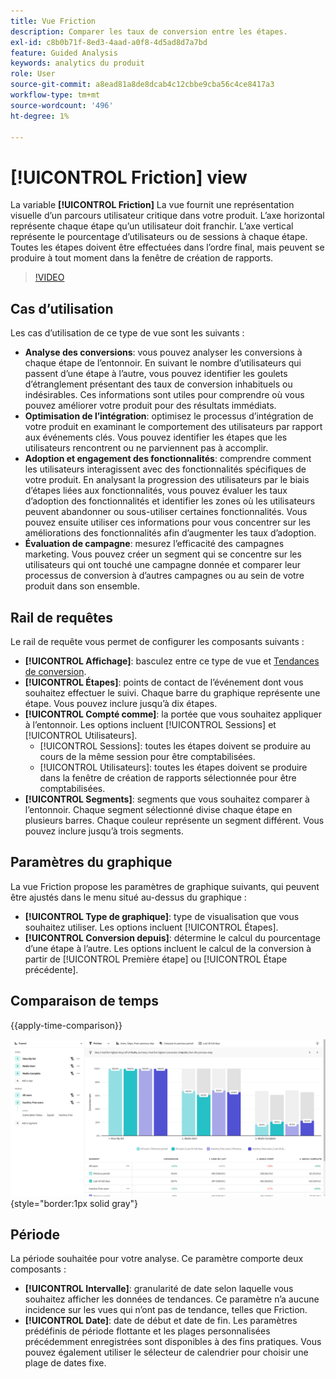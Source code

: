 ```yaml
---
title: Vue Friction
description: Comparer les taux de conversion entre les étapes.
exl-id: c8b0b71f-8ed3-4aad-a0f8-4d5ad8d7a7bd
feature: Guided Analysis
keywords: analytics du produit
role: User
source-git-commit: a8ead81a8de8dcab4c12cbbe9cba56c4ce8417a3
workflow-type: tm+mt
source-wordcount: '496'
ht-degree: 1%

---
```


# [!UICONTROL Friction] view

La variable **[!UICONTROL Friction]** La vue fournit une représentation visuelle d’un parcours utilisateur critique dans votre produit. L’axe horizontal représente chaque étape qu’un utilisateur doit franchir. L’axe vertical représente le pourcentage d’utilisateurs ou de sessions à chaque étape. Toutes les étapes doivent être effectuées dans l’ordre final, mais peuvent se produire à tout moment dans la fenêtre de création de rapports.

>[!VIDEO](https://video.tv.adobe.com/v/3421663/?learn=on)

## Cas d’utilisation

Les cas d’utilisation de ce type de vue sont les suivants :

* **Analyse des conversions**: vous pouvez analyser les conversions à chaque étape de l’entonnoir. En suivant le nombre d’utilisateurs qui passent d’une étape à l’autre, vous pouvez identifier les goulets d’étranglement présentant des taux de conversion inhabituels ou indésirables. Ces informations sont utiles pour comprendre où vous pouvez améliorer votre produit pour des résultats immédiats.
* **Optimisation de l’intégration**: optimisez le processus d’intégration de votre produit en examinant le comportement des utilisateurs par rapport aux événements clés. Vous pouvez identifier les étapes que les utilisateurs rencontrent ou ne parviennent pas à accomplir.
* **Adoption et engagement des fonctionnalités**: comprendre comment les utilisateurs interagissent avec des fonctionnalités spécifiques de votre produit. En analysant la progression des utilisateurs par le biais d’étapes liées aux fonctionnalités, vous pouvez évaluer les taux d’adoption des fonctionnalités et identifier les zones où les utilisateurs peuvent abandonner ou sous-utiliser certaines fonctionnalités. Vous pouvez ensuite utiliser ces informations pour vous concentrer sur les améliorations des fonctionnalités afin d’augmenter les taux d’adoption.
* **Évaluation de campagne**: mesurez l’efficacité des campagnes marketing. Vous pouvez créer un segment qui se concentre sur les utilisateurs qui ont touché une campagne donnée et comparer leur processus de conversion à d’autres campagnes ou au sein de votre produit dans son ensemble.

## Rail de requêtes

Le rail de requête vous permet de configurer les composants suivants :

* **[!UICONTROL Affichage]**: basculez entre ce type de vue et [Tendances de conversion](conversion-trends.md).
* **[!UICONTROL Étapes]**: points de contact de l’événement dont vous souhaitez effectuer le suivi. Chaque barre du graphique représente une étape. Vous pouvez inclure jusqu’à dix étapes.
* **[!UICONTROL Compté comme]**: la portée que vous souhaitez appliquer à l’entonnoir. Les options incluent [!UICONTROL Sessions] et [!UICONTROL Utilisateurs].
   * [!UICONTROL Sessions]: toutes les étapes doivent se produire au cours de la même session pour être comptabilisées.
   * [!UICONTROL Utilisateurs]: toutes les étapes doivent se produire dans la fenêtre de création de rapports sélectionnée pour être comptabilisées.
* **[!UICONTROL Segments]**: segments que vous souhaitez comparer à l’entonnoir. Chaque segment sélectionné divise chaque étape en plusieurs barres. Chaque couleur représente un segment différent. Vous pouvez inclure jusqu’à trois segments.

## Paramètres du graphique

La vue Friction propose les paramètres de graphique suivants, qui peuvent être ajustés dans le menu situé au-dessus du graphique :

* **[!UICONTROL Type de graphique]**: type de visualisation que vous souhaitez utiliser. Les options incluent [!UICONTROL Étapes].
* **[!UICONTROL Conversion depuis]**: détermine le calcul du pourcentage d’une étape à l’autre. Les options incluent le calcul de la conversion à partir de [!UICONTROL Première étape] ou [!UICONTROL Étape précédente].

## Comparaison de temps

{{apply-time-comparison}}

![Comparaison du temps de fragment](../assets/friction-compare.png){style="border:1px solid gray"}

## Période

La période souhaitée pour votre analyse. Ce paramètre comporte deux composants :

* **[!UICONTROL Intervalle]**: granularité de date selon laquelle vous souhaitez afficher les données de tendances. Ce paramètre n’a aucune incidence sur les vues qui n’ont pas de tendance, telles que Friction.
* **[!UICONTROL Date]**: date de début et date de fin. Les paramètres prédéfinis de période flottante et les plages personnalisées précédemment enregistrées sont disponibles à des fins pratiques. Vous pouvez également utiliser le sélecteur de calendrier pour choisir une plage de dates fixe.
